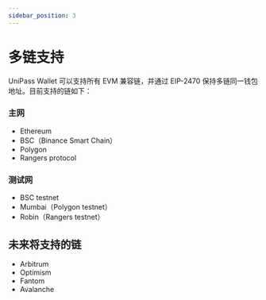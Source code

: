 ```yaml
---
sidebar_position: 3
---
```


# 多链支持

UniPass Wallet 可以支持所有 EVM 兼容链，并通过 EIP-2470 保持多链同一钱包地址。目前支持的链如下：

### 主网

- Ethereum
- BSC（Binance Smart Chain）
- Polygon
- Rangers protocol

### 测试网

- BSC testnet
- Mumbai（Polygon testnet）
- Robin（Rangers testnet）

## 未来将支持的链

- Arbitrum
- Optimism
- Fantom
- Avalanche
